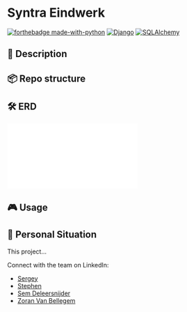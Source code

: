 # Syntra Eindwerk

[![forthebadge made-with-python](https://ForTheBadge.com/images/badges/made-with-python.svg)](https://www.python.org/)
[![Django](https://img.shields.io/badge/Django-092E20?style=for-the-badge&logo=django&logoColor=white)](https://www.djangoproject.com/)
[![SQLAlchemy](https://img.shields.io/badge/SQLAlchemy-CA4245?style=for-the-badge&logo=sqlalchemy&logoColor=white)](https://www.sqlalchemy.org/)




## 📒 Description


## 📦 Repo structure


## 🛠️ ERD

![ERD](./eindwerk.pdf)

## 🎮 Usage


## 📌 Personal Situation

This project...

Connect with the team on LinkedIn:
- [Sergey](https://github.com/Ruffneckbass)
- [Stephen](https://github.com/stephen-lspd)
- [Sem Deleersnijder](https://github.com/semdeleer)
- [Zoran Van Bellegem](https://github.com/Zoranvb)
